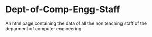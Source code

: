 # Dept-of-Comp-Engg-Staff
An html page containing the data of all the non teaching staff of the deparment of computer engineering.
